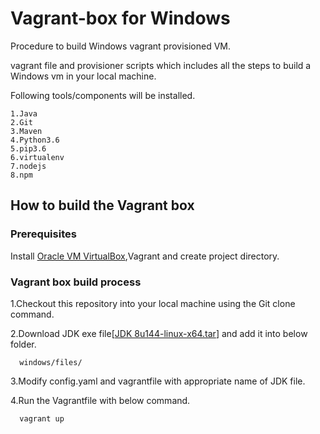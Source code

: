 # Vagrant-box for Windows
Procedure to build Windows vagrant provisioned VM. 

vagrant file and provisioner scripts which includes all the steps to build a Windows vm in your local machine.

Following tools/components will be installed.

    1.Java
    2.Git
    3.Maven
    4.Python3.6
    5.pip3.6
    6.virtualenv
    7.nodejs
    8.npm
    
## How to build the Vagrant box

### Prerequisites

Install [Oracle VM VirtualBox](http://www.oracle.com/technetwork/server-storage/virtualbox/downloads/index.html),Vagrant and create project directory.

### Vagrant box build process

1.Checkout this repository into your local machine using the Git clone command.

2.Download JDK exe file[[JDK 8u144-linux-x64.tar](https://www.oracle.com/technetwork/java/javase/downloads/java-archive-javase8-2177648.html)] and add it into below folder.
```
  windows/files/
```

3.Modify config.yaml and vagrantfile with appropriate name of JDK file.

4.Run the Vagrantfile with below command.
```
  vagrant up
```






